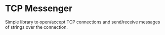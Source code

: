 # TCP Messenger
Simple library to open/accept TCP connections and send/receive messages of strings over the connection.
